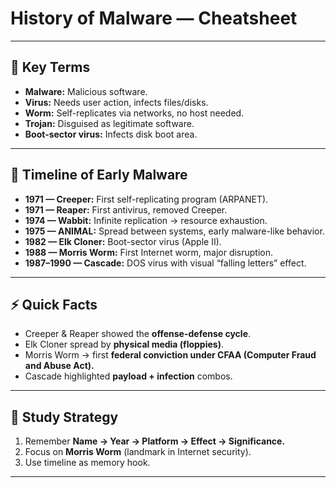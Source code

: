 # History of Malware — Cheatsheet

---

## 🧾 Key Terms
- **Malware:** Malicious software.  
- **Virus:** Needs user action, infects files/disks.  
- **Worm:** Self-replicates via networks, no host needed.  
- **Trojan:** Disguised as legitimate software.  
- **Boot-sector virus:** Infects disk boot area.  

---

## 📅 Timeline of Early Malware
- **1971 — Creeper:** First self-replicating program (ARPANET).  
- **1971 — Reaper:** First antivirus, removed Creeper.  
- **1974 — Wabbit:** Infinite replication → resource exhaustion.  
- **1975 — ANIMAL:** Spread between systems, early malware-like behavior.  
- **1982 — Elk Cloner:** Boot-sector virus (Apple II).  
- **1988 — Morris Worm:** First Internet worm, major disruption.  
- **1987–1990 — Cascade:** DOS virus with visual “falling letters” effect.  

---

## ⚡ Quick Facts
- Creeper & Reaper showed the **offense-defense cycle**.  
- Elk Cloner spread by **physical media (floppies)**.  
- Morris Worm → first **federal conviction under CFAA (Computer Fraud and Abuse Act).**  
- Cascade highlighted **payload + infection** combos.  

---

## 🎯 Study Strategy
1. Remember **Name → Year → Platform → Effect → Significance.**  
2. Focus on **Morris Worm** (landmark in Internet security).  
3. Use timeline as memory hook.  

---
